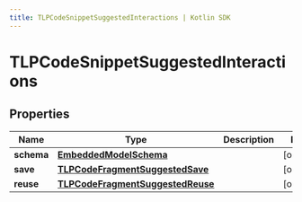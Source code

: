 ```yaml
---
title: TLPCodeSnippetSuggestedInteractions | Kotlin SDK
---
```




# TLPCodeSnippetSuggestedInteractions

## Properties
Name | Type | Description | Notes
------------ | ------------- | ------------- | -------------
**schema** | [**EmbeddedModelSchema**](EmbeddedModelSchema) |  |  [optional]
**save** | [**TLPCodeFragmentSuggestedSave**](TLPCodeFragmentSuggestedSave) |  |  [optional]
**reuse** | [**TLPCodeFragmentSuggestedReuse**](TLPCodeFragmentSuggestedReuse) |  |  [optional]




